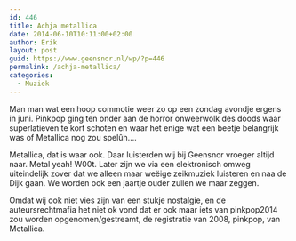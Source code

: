 ```yaml
---
id: 446
title: Achja metallica
date: 2014-06-10T10:11:00+02:00
author: Erik
layout: post
guid: https://www.geensnor.nl/wp/?p=446
permalink: /achja-metallica/
categories:
  - Muziek
---
```

Man man wat een hoop commotie weer zo op een zondag avondje ergens in juni. Pinkpop ging ten onder aan de horror onweerwolk des doods waar superlatieven te kort schoten en waar het enige wat een beetje belangrijk was of Metallica nog zou spelûh&#8230;.

Metallica, dat is waar ook. Daar luisterden wij bij Geensnor vroeger altijd naar. Metal yeah! W00t. Later zijn we via een elektronisch omweg uiteindelijk zover dat we alleen maar weëige zeikmuziek luisteren en naa de Dijk gaan. We worden ook een jaartje ouder zullen we maar zeggen.

Omdat wij ook niet vies zijn van een stukje nostalgie, en de auteursrechtmafia het niet ok vond dat er ook maar iets van pinkpop2014 zou worden opgenomen/gestreamt, de registratie van 2008, pinkpop, van Metallica.

&nbsp;
